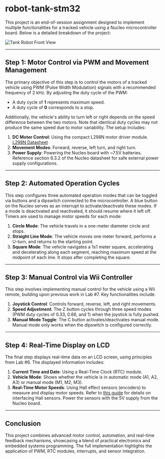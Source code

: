 # robot-tank-stm32

This project is an end-of-session assignment designed to implement multiple functionalities for a tracked vehicle using a Nucleo microcontroller board. Below is a detailed breakdown of the project:

![Tank Robot Front View](https://drive.google.com/file/d/1s0zSL04jG_SJoRp9hQGJBCHVTOGnLjY1/view)


---

## Step 1: Motor Control via PWM and Movement Management

The primary objective of this step is to control the motors of a tracked vehicle using PWM (Pulse Width Modulation) signals with a recommended frequency of 2 kHz. By adjusting the duty cycle of the PWM:

- A duty cycle of **1** represents maximum speed.
- A duty cycle of **0** corresponds to a stop.

Additionally, the vehicle's ability to turn left or right depends on the speed difference between the two motors. Note that identical duty cycles may not produce the same speed due to motor variability. The setup includes:

1. **DC Motor Control**: Using the compact L298N motor driver module. [L298N Datasheet](https://components101.com/modules/l293n-motor-driver-module)
2. **Movement Modes**: Forward, reverse, left turn, and right turn.
3. **Power Supply**: Powering the Nucleo board with ~7.5V batteries. Reference section 6.3.2 of the Nucleo datasheet for safe external power supply configurations.

---

## Step 2: Automated Operation Cycles

This step configures three automated operation modes that can be toggled via buttons and a dipswitch connected to the microcontroller. A blue button on the Nucleo serves as an interrupt to activate/deactivate these modes. If a mode is deactivated and reactivated, it should resume where it left off. Timers are used to manage motor speeds for each mode:

1. **Circle Mode**: The vehicle travels in a one-meter diameter circle and stops.
2. **Straight Line Mode**: The vehicle moves one meter forward, performs a U-turn, and returns to the starting point.
3. **Square Mode**: The vehicle navigates a 1x1 meter square, accelerating and decelerating along each segment, reaching maximum speed at the midpoint of each line. It stops after completing the square.

---

## Step 3: Manual Control via Wii Controller

This step involves implementing manual control for the vehicle using a Wii remote, building upon previous work in Lab #7. Key functionalities include:

1. **Joystick Control**: Controls forward, reverse, left, and right movements.
2. **Speed Adjustment**: The Z button cycles through three speed modes (PWM duty cycles of 0.33, 0.66, and 1) when the joystick is fully pushed.
3. **Manual Mode Toggle**: The C button activates/deactivates manual mode. Manual mode only works when the dipswitch is configured correctly.

---

## Step 4: Real-Time Display on LCD

The final step displays real-time data on an LCD screen, using principles from Lab #6. The displayed information includes:

1. **Current Time and Date**: Using a Real-Time Clock (RTC) module.
2. **Vehicle Mode**: Shows whether the vehicle is in automatic mode (A1, A2, A3) or manual mode (M1, M2, M3).
3. **Real-Time Motor Speeds**: Using Hall effect sensors (encoders) to measure and display motor speeds. Refer to [this guide](https://robu.in/interfacing-hall-effect-sensor-with-arduino-connection-code/) for details on interfacing Hall sensors. Power the sensors with the 5V supply from the Nucleo board.

---

## Conclusion

This project combines advanced motor control, automation, and real-time feedback mechanisms, showcasing a blend of practical electronics and embedded systems programming. The full implementation highlights the application of PWM, RTC modules, interrupts, and sensor integration.
